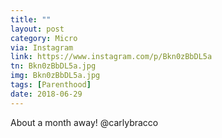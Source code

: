 ```yaml
---
title: ""
layout: post
category: Micro
via: Instagram
link: https://www.instagram.com/p/Bkn0zBbDL5a
tn: Bkn0zBbDL5a.jpg
img: Bkn0zBbDL5a.jpg
tags: [Parenthood]
date: 2018-06-29
---
```

About a month away! 
@carlybracco